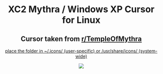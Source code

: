 <h1 align="center">XC2 Mythra / Windows XP Cursor for Linux</h1>
<h2 align="center">Cursor taken from <a href="https://old.reddit.com/r/TempleOfMythra/">r/TempleOfMythra</h2> 
<p align="center">place the folder in ~/.icons/ (user-specific) or /usr/share/icons/ (system-wide)</p>

<p align="center">
  <img src="https://user-images.githubusercontent.com/56132390/208320663-cbcc2ec9-e42b-41fc-b2cc-28b6db7da32d.png"/>
</p>
